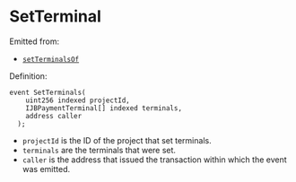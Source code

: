 # SetTerminal

Emitted from:

* [`setTerminalsOf`](/docs/dev/v2/contracts/jbdirectory/write/setterminalsof.md)

Definition:

```
event SetTerminals(
    uint256 indexed projectId,
    IJBPaymentTerminal[] indexed terminals,
    address caller
  );
```

* `projectId` is the ID of the project that set terminals.
* `terminals` are the terminals that were set.
* `caller` is the address that issued the transaction within which the event was emitted.
